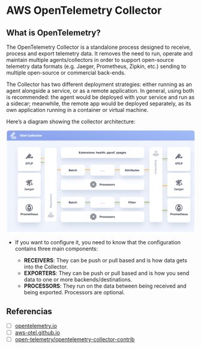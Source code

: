 # AWS OpenTelemetry Collector

## What is OpenTelemetry?

The OpenTelemetry Collector is a standalone process designed to receive, process and export telemetry data.
It removes the need to run, operate and maintain multiple agents/collectors in order to support open-source telemetry data formats (e.g. Jaeger, Prometheus, Zipkin, etc.) sending to multiple open-source or commercial back-ends.

The Collector has two different deployment strategies: either running as an agent alongside a service, or as a remote application.
In general, using both is recommended: the agent would be deployed with your service and run as a sidecar; meanwhile, the remote app would be deployed separately, as its own application running in a container or virtual machine.

Here’s a diagram showing the collector architecture:

![](/img/otel-collector-diagram.png)

- If you want to configure it, you need to know that the configuration contains three main components:

  - **RECEIVERS**: They can be push or pull based and is how data gets into the Collector.
  - **EXPORTERS**: They can be push or pull based and is how you send data to one or more backends/destinations.
  - **PROCESSORS**: They run on the data between being received and being exported. Processors are optional.

## Referencias

- [ ] [opentelemetry.io](https://opentelemetry.io/docs/what-is-opentelemetry/)
- [ ] [aws-otel.github.io](https://aws-otel.github.io/docs/introduction)
- [ ] [open-telemetry/opentelemetry-collector-contrib](https://github.com/open-telemetry/opentelemetry-collector-contrib)
